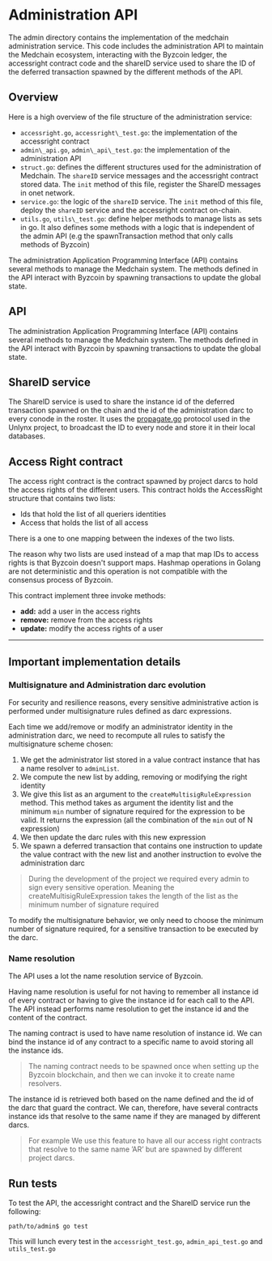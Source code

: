 # Administration API


The admin directory contains the implementation of the medchain administration service. This code includes the administration API to maintain the Medchain ecosystem, interacting with the Byzcoin ledger, the accessright contract code and the shareID service used to share the ID of the deferred transaction spawned by the different methods of the API.

## Overview

Here is a high overview of the file structure of the administration service:

- `accessright.go`, `accessright\_test.go`: the implementation of the accessright contract
- `admin\_api.go`, `admin\_api\_test.go`: the implementation of the administration API
- `struct.go`: defines the different structures used for the administration of Medchain. The `shareID` service messages and the accessright contract stored data.  The `init` method of this file, register the ShareID messages in onet network.
- `service.go`: the logic of the `shareID` service. The `init` method of this file, deploy the `shareID` service and the accessright contract on-chain.
- `utils.go`, `utils\_test.go`: define helper methods to manage lists as sets in go. It also defines some methods with a logic that is independent of the admin API (e.g the spawnTransaction method that only calls methods of Byzcoin)


The administration  Application Programming Interface (API) contains several methods to manage the Medchain system. The methods defined in the API interact with Byzcoin by spawning transactions to update the global state.

## API

The administration Application Programming Interface (API) contains several methods to manage the Medchain system. The methods defined in the API interact with Byzcoin by spawning transactions to update the global state.


## ShareID service

The ShareID service is used to share the instance id of the deferred transaction spawned on the chain and the id of the administration darc to every conode in the roster. It uses the [propagate.go](https://github.com/ldsec/medco-unlynx/tree/master/protocols) protocol used in the Unlynx project, to broadcast the ID to every node and store it in their local databases.

## Access Right contract

The access right contract is the contract spawned by project darcs to hold the access rights of the different users. This contract holds the AccessRight structure that contains two lists:


- Ids that hold the list of all queriers identities
- Access that holds the list of all access


There is a one to one mapping between the indexes of the two lists.

The reason why two lists are used instead of a map that map IDs to access rights is that Byzcoin doesn't support maps. Hashmap operations in Golang are not deterministic and this operation is not compatible with the consensus process of Byzcoin.

This contract implement three invoke methods:

- **add:** add a user in the access rights
- **remove:** remove from the access rights
- **update:** modify the access rights of a user

---------

## Important implementation details

### Multisignature and Administration darc evolution

For security and resilience reasons, every sensitive administrative action is performed under multisignature rules defined as darc expressions. 

Each time we add/remove or modify an administrator identity in the administration darc, we need to recompute all rules to satisfy the multisignature scheme chosen:

1. We get the administrator list stored in a value contract instance that has a name resolver to `adminList`.
2. We compute the new list by adding, removing or modifying the right identity
3. We give this list as an argument to the `createMultisigRuleExpression` method. This method takes as argument the identity list and the minimum `min` number of signature required for the expression to be valid. It returns the expression (all the combination of the `min` out of N expression)
4. We then update the darc rules with this new expression
5. We spawn a deferred transaction that contains one instruction to update the value contract with the new list and another instruction to evolve the administration darc

> During the development of the project we required every admin to sign every sensitive operation. Meaning the createMultisigRuleExpression takes the length of the list as the minimum number of signature required

To modify the multisignature behavior, we only need to choose the minimum number of signature required, for a sensitive transaction to be executed by the darc.

### Name resolution

The API uses a lot the name resolution service of Byzcoin. 

Having name resolution is useful for not having to remember all instance id of every contract or having to give the instance id for each call to the API. The API instead performs name resolution to get the instance id and the content of the contract.

The naming contract is used to have name resolution of instance id. We can bind the instance id of any contract to a specific name to avoid storing all the instance ids. 

> The naming contract needs to be spawned once when setting up the Byzcoin blockchain, and then we can invoke it to create name resolvers.

The instance id is retrieved both based on the name defined and the id of the darc that guard the contract. We can, therefore, have several contracts instance ids that resolve to the same name if they are managed by different darcs. 

> For example We use this feature to have all our access right contracts that resolve to the same name ’AR’ but are spawned by different project darcs.


## Run tests 


To test the API, the accessright contract and the ShareID service run the following:

    path/to/admin$ go test

This will lunch every test in the `accessright_test.go`, `admin_api_test.go` and `utils_test.go`